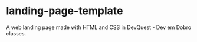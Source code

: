 # landing-page-template

A web landing page made with HTML and CSS in DevQuest - Dev em Dobro classes.
